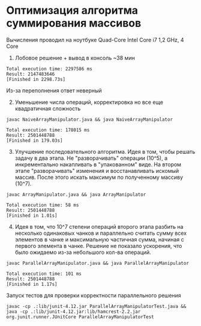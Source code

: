 

# Оптимизация алгоритма суммирования массивов

Вычисления проводил на ноутбуке Quad-Core Intel Core i7 1,2 GHz, 4 Core

1) Лобовое решение + вывод в консоль ~38 мин
```
Total execution time: 2297586 ms
Result: 2147483646
[Finished in 2298.73s]
```

Из-за переполнения ответ неверный

2) Уменьшение числа операций, корректировка но все еще квадратичная сложность

```
javac NaiveArrayManipulator.java && java NaiveArrayManipulator
```
```
Total execution time: 178015 ms
Result: 2501448788
[Finished in 179.03s]
```

3) Улучшение последовательного алгоритма. Идея в том, чтобы решать задачу в два этапа. Не "разворачивать" операции (10^5), а инкрементально накапливать в "упакованном" виде. 
На втором этапе "разворачивать" изменения и восстанавливать искомый массив. После этого искать максимум по полученному массиву (10^7).

```
javac ArrayManipulator.java && java ArrayManipulator
``` 

```
Total execution time: 58 ms
Result: 2501448788
[Finished in 1.01s]
```
4) Идея в том, что 10^7 степени операций второго этапа разбить на несколько одинаковых чанков и параллельно считать сумму всех элементов в чанке и максимальную частичная сумма, начиная с первого элемента в чанке. Решение не показало ускорения, что было ожидаемо из-за небольшого кол-ва операций.

```
javac ParallelArrayManipulator.java && java ParallelArrayManipulator
```
```
Total execution time: 101 ms
Result: 2501448788
[Finished in 1.17s]
```

Запуск тестов для проверки корректности параллельного решения 

```
javac -cp .:lib/junit-4.12.jar ParallelArrayManipulatorTest.java && java -cp .:lib/junit-4.12.jar:lib/hamcrest-2.2.jar org.junit.runner.JUnitCore ParallelArrayManipulatorTest
```



